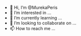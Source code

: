 - 👋 Hi, I’m @MurekaPeris
- 👀 I’m interested in ...
- 🌱 I’m currently learning ...
- 💞️ I’m looking to collaborate on ...
- 📫 How to reach me ...

<!---
MurekaPeris/MurekaPeris is a ✨ special ✨ repository because its `README.md` (this file) appears on your GitHub profile.
You can click the Preview link to take a look at your changes.
--->
